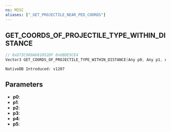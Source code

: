 ```yaml
---
ns: MISC
aliases: ["_GET_PROJECTILE_NEAR_PED_COORDS"]
---
```

## GET_COORDS_OF_PROJECTILE_TYPE_WITHIN_DISTANCE

```c
// 0xD73C960A681052DF 0x6BDE5CE4
Vector3 GET_COORDS_OF_PROJECTILE_TYPE_WITHIN_DISTANCE(Any p0, Any p1, Any p2, Any p3, Any p4, Any p5);
```

```
NativeDB Introduced: v1207
```

## Parameters
* **p0**:
* **p1**:
* **p2**:
* **p3**:
* **p4**:
* **p5**:
